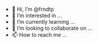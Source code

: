 - 👋 Hi, I’m @frndtp
- 👀 I’m interested in ...
- 🌱 I’m currently learning ...
- 💞️ I’m looking to collaborate on ...
- 📫 How to reach me ...

<!---
frndtp/frndtp is a ✨ special ✨ repository because its `README.md` (this file) appears on your GitHub profile.
You can click the Preview link to take a look at your changes.
--->
